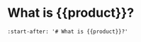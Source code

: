 # What is {{product}}?

```{include} ../../snap/explanation/about.md
:start-after: '# What is {{product}}?'
```
